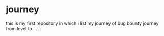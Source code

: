 # journey
this is my first repository in which  i list my journey of bug bounty journey from level to.......
